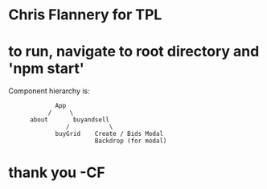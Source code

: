 # Chris Flannery for TPL

# to run, navigate to root directory and 'npm start'

Component hierarchy is:


                 App
               /     \
          about       buyandsell
                    /           \
                 buyGrid    Create / Bids Modal
                            Backdrop (for modal)


# thank you -CF
